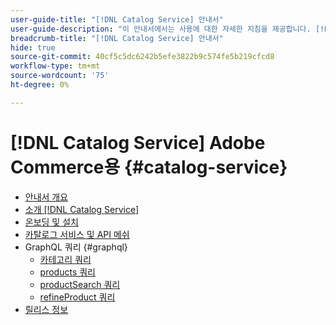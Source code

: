 ```yaml
---
user-guide-title: "[!DNL Catalog Service] 안내서"
user-guide-description: "이 안내서에서는 사용에 대한 자세한 지침을 제공합니다. [!DNL Catalog Service] Adobe Commerce용"
breadcrumb-title: "[!DNL Catalog Service] 안내서"
hide: true
source-git-commit: 40cf5c5dc6242b5efe3822b9c574fe5b219cfcd8
workflow-type: tm+mt
source-wordcount: '75'
ht-degree: 0%

---
```


# [!DNL Catalog Service] Adobe Commerce용 {#catalog-service}

- [안내서 개요](guide-overview.md)
- [소개 [!DNL Catalog Service]](overview.md)
- [온보딩 및 설치](installation.md)
- [카탈로그 서비스 및 API 메쉬](mesh.md)
- GraphQL 쿼리 {#graphql}
   - [카테고리 쿼리](https://developer.adobe.com/commerce/webapi/graphql/schema/catalog-service/queries/categories/)
   - [products 쿼리](https://developer.adobe.com/commerce/webapi/graphql/schema/catalog-service/queries/products/)
   - [productSearch 쿼리](https://developer.adobe.com/commerce/webapi/graphql/schema/catalog-service/queries/product-search/)
   - [refineProduct 쿼리](https://developer.adobe.com/commerce/webapi/graphql/schema/catalog-service/queries/refine-product/)
- [릴리스 정보](release-notes.md)
